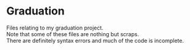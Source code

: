 # Graduation
Files relating to my graduation project.  
Note that some of these files are nothing but scraps.  
There are definitely syntax errors and much of the code is incomplete.  
